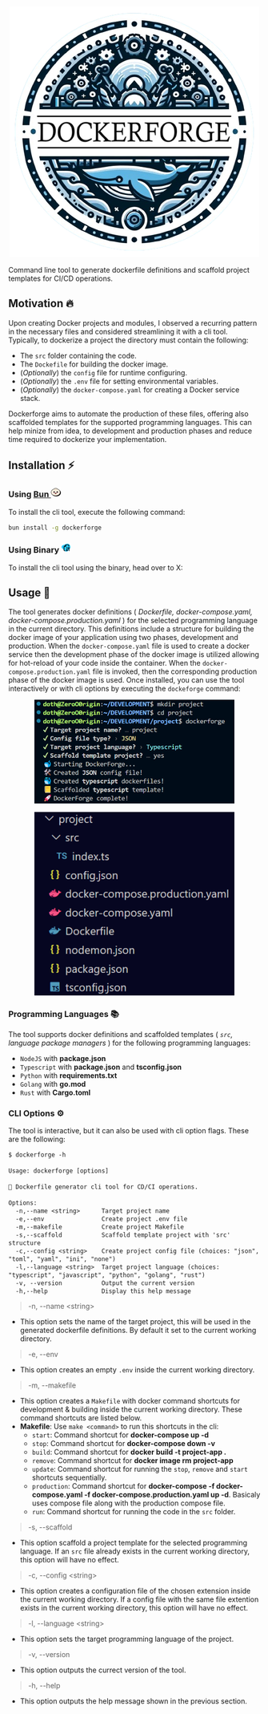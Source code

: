 <p align="center">
  <img width="500px" src="./docs/dockerforge.png">
</p>

Command line tool to generate dockerfile definitions and scaffold project templates for CI/CD operations.

## **Motivation** 🔥

Upon creating Docker projects and modules, I observed a recurring pattern in the necessary files and considered streamlining it with a cli tool. Typically, to dockerize a project the directory must contain the following:

- The `src` folder containing the code.
- The `Dockefile` for building the docker image.
- (_Optionally_) the `config` file for runtime configuring.
- (_Optionally_) the `.env` file for setting environmental variables.
- (_Optionally_) the `docker-compose.yaml` for creating a Docker service stack.

Dockerforge aims to automate the production of these files, offering also scaffolded templates for the supported programming languages. This can help minize from idea, to development and production phases and reduce time required to dockerize your implementation.

## **Installation** ⚡

### Using **[Bun <img width="20px" src="./docs/bun.svg">](https://bun.sh)**

To install the cli tool, execute the following command:

```bash
bun install -g dockerforge
```

### Using **Binary <img width="20px" src="./docs/binary.svg">**

To install the cli tool using the binary, head over to X:

## **Usage** 🚀

The tool generates docker definitions ( _Dockerfile, docker-compose.yaml, docker-compose.production.yaml_ ) for the selected programming language in the current directory. This definitions include a structure for building the docker image of your application using two phases, development and production. When the `docker-compose.yaml` file is used to create a docker service then the development phase of the docker image is utilized allowing for hot-reload of your code inside the container. When the `docker-compose.production.yaml` file is invoked, then the corresponding production phase of the docker image is used. Once installed, you can use the tool interactively or with cli options by executing the `dockeforge` command:

<p align="center">
  <img width="400px" src="./docs/usage.png">
</p>

<!-- The tool can also scaffold a template project, creating an `src` directory for your project and the accompanying package manager for the selected language. After running the command shown above the _project_ directory has the following structure: -->

<p align="center">
  <img width="400px" src="./docs/structure.png">
</p>

### **Programming Languages** 📚

The tool supports docker definitions and scaffolded templates ( _`src`, language package managers_ ) for the following programming languages:

- `NodeJS` with **package.json**
- `Typescript` with **package.json** and **tsconfig.json**
- `Python` with **requirements.txt**
- `Golang` with **go.mod**
- `Rust` with **Cargo.toml**

### **CLI Options** ⚙️

The tool is interactive, but it can also be used with cli option flags. These are the following:

```console
$ dockerforge -h

Usage: dockerforge [options]

🐳 Dockerfile generator cli tool for CD/CI operations.

Options:
  -n,--name <string>      Target project name
  -e,--env                Create project .env file
  -m,--makefile           Create project Makefile
  -s,--scaffold           Scaffold template project with 'src' structure
  -c,--config <string>    Create project config file (choices: "json", "toml", "yaml", "ini", "none")
  -l,--language <string>  Target project language (choices: "typescript", "javascript", "python", "golang", "rust")
  -v, --version           Output the current version
  -h,--help               Display this help message
```

> -n, --name \<string>

- This option sets the name of the target project, this will be used in the generated dockerfile definitions. By default it set to the current working directory.

> -e, --env

- This option creates an empty `.env` inside the current working directory.

> -m, --makefile

- This option creates a `Makefile` with docker command shortcuts for development & building inside the current working directory. These command shortcuts are listed below.
- **Makefile**:
  Use `make <command>` to run this shortcuts in the cli:
  - `start`: Command shortcut for **docker-compose up -d**
  - `stop`: Command shortcut for **docker-compose down -v**
  - `build`: Command shortcut for **docker build -t project-app .**
  - `remove`: Command shortcut for **docker image rm project-app**
  - `update`: Command shortcut for running the `stop`, `remove` and `start` shortcuts sequentially.
  - `production`: Command shortcut for **docker-compose -f docker-compose.yaml -f docker-compose.production.yaml up -d**. Basicaly uses compose file along with the production compose file.
  - `run`: Command shortcut for running the code in the `src` folder.

> -s, --scaffold

- This option scaffold a project template for the selected programming language. If an `src` file already exists in the current working directory, this option will have no effect.

> -c, --config \<string>

- This option creates a configuration file of the chosen extension inside the current working directory. If a config file with the same file extention exists in the current working directory, this option will have no effect.

> -l, --language \<string>

- This option sets the target programming language of the project.

> -v, --version

- This option outputs the currect version of the tool.

> -h, --help

- This option outputs the help message shown in the previous section.

